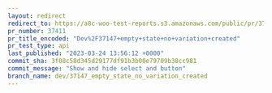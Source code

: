 ```yaml
---
layout: redirect
redirect_to: https://a8c-woo-test-reports.s3.amazonaws.com/public/pr/37411/api/index.html
pr_number: 37411
pr_title_encoded: "Dev%2F37147+empty+state+no+variation+created"
pr_test_type: api
last_published: "2023-03-24 13:56:12 +0000"
commit_sha: 3f08c58d345d29177df91b3b00e79709b38cc981
commit_message: "Show and hide select and button"
branch_name: dev/37147_empty_state_no_variation_created
---
```

